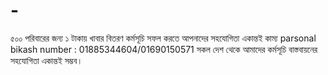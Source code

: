 # -
৫০০ পরিবারের জন্য ১ টাকায় খাবার বিতরণ কর্মসূচি সফল করতে আপনাদের সহযোগিতা একান্তই কাম্য  parsonal bikash number : 01885344604/01690150571 সকল দেশ থেকে আমাদের কর্মসূচি বাস্তবায়নের সহযোগিতা একান্তই সম্ভব। 
